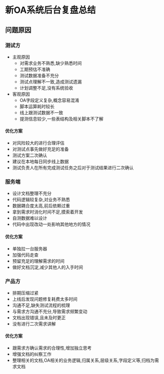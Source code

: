 # 新OA系统后台复盘总结

## 问题原因
### 测试方
- 主观原因
    - 对需求业务不熟悉,缺少熟悉时间
    - 工期预估不准确
    - 测试数据准备不充分
    - 测试点理解不一致,造成测试遗漏
    - 计划调整不足,没有系统验收
- 客观原因
    - OA字段定义复杂,概念容易混淆
    - 脚本运算耗时较长
    - 线上跟测试数据不一致
    - 提测信息较少,一些表结构及相关脚本不了解
    
#### 优化方案
- 对风险较大的进行合理评估
- 对测试点事先做好充足的准备
- 测试方案二次确认
- 建议在本地每日同步线上数据
- 测试负责人在所有完成测试任务之后对于测试结果进行二次确认

### 服务端
- 设计文档整理不充分
- 代码逻辑较复杂,对业务不熟悉
- 数据耦合度太高,前后依赖过重
- 拿到需求时消化时间不足,摸索着开发
- 自测数据难以设计
- 代码中出现改动一处影响其他地方的情况

#### 优化方案
- 单独拉一台服务器
- 加强代码走查
- 预留充足的理解需求的时间
- 做好文档沉淀,减少其他人的入手时间

### 产品方
- 排期压缩过紧
- 上线后发现问题修复耗费太多时间
- 沟通不足,缺失测试流程的梳理
- 与需求方沟通不充分,导致需求频繁变动
- 文档出现错误,且未及时更正
- 没有进行二次需求讲解

#### 优化方案
- 跟需求方确认需求的合理性,增加独立思考
- 增强文档的纠察工作
- 整理相关的文档,OA相关的业务逻辑,归属关系,层级关系,字段定义等,归档为需求文档
